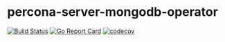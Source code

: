 # percona-server-mongodb-operator

[![Build Status](https://travis-ci.org/timvaillancourt/percona-server-mongodb-operator.svg?branch=master)](https://travis-ci.org/timvaillancourt/percona-server-mongodb-operator)
[![Go Report Card](https://goreportcard.com/badge/github.com/timvaillancourt/percona-server-mongodb-operator)](https://goreportcard.com/report/github.com/timvaillancourt/percona-server-mongodb-operator)
[![codecov](https://codecov.io/gh/timvaillancourt/percona-server-mongodb-operator/branch/master/graph/badge.svg)](https://codecov.io/gh/timvaillancourt/percona-server-mongodb-operator)
